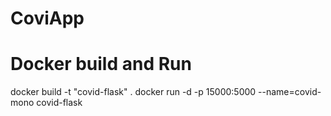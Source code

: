 # CoviApp


# Docker build and Run

docker build -t "covid-flask" .
docker run -d -p 15000:5000 --name=covid-mono covid-flask
